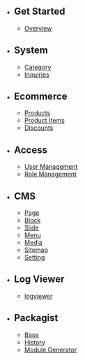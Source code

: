 - ## Get Started
    - [Overview](/admin/docs/{{version}}/overview)
- ## System
    - [Category](/admin/docs/{{version}}/category)
    - [Inquiries](/admin/docs/{{version}}/inquiry)
- ## Ecommerce
    - [Products](/admin/docs/{{version}}/products)
    - [Product Items](/admin/docs/{{version}}/productItems)
    - [Discounts](/admin/docs/{{version}}/discounts)
- ## Access
    - [User Management](/admin/docs/{{version}}/userManagement)
    - [Role Management](/admin/docs/{{version}}/roleManagement)
- ## CMS
    - [Page](/admin/docs/{{version}}/page)
    - [Block](/admin/docs/{{version}}/block)
    - [Slide](/admin/docs/{{version}}/slide)
    - [Menu](/admin/docs/{{version}}/menu)
    - [Media](/admin/docs/{{version}}/media)
    - [Sitemap](/admin/docs/{{version}}/sitemap)
    - [Setting](/admin/docs/{{version}}/setting)
- ## Log Viewer
    - [logviewer](/admin/docs/{{version}}/ogviewer)
- ## Packagist
    - [Base](/admin/docs/{{version}}/base)
    - [History](/admin/docs/{{version}}/history)
    - [Module Generator](/admin/docs/{{version}}/moduleGenerator)